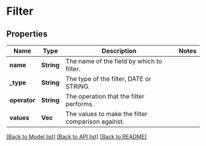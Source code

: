 # Filter

## Properties

Name | Type | Description | Notes
------------ | ------------- | ------------- | -------------
**name** | **String** | The name of the field by which to filter. | 
**_type** | **String** | The type of the filter, DATE or STRING. | 
**operator** | **String** | The operation that the filter performs. | 
**values** | **Vec<String>** | The values to make the filter comparison against. | 

[[Back to Model list]](../README.md#documentation-for-models) [[Back to API list]](../README.md#documentation-for-api-endpoints) [[Back to README]](../README.md)


